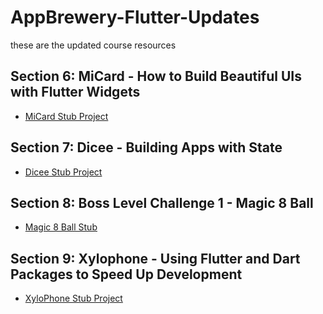 # AppBrewery-Flutter-Updates
these are the updated course resources

## Section 6: MiCard - How to Build Beautiful UIs with Flutter Widgets
* [MiCard Stub Project](https://github.com/NonymousMorlock/mi-card-flutter-master)

## Section 7: Dicee - Building Apps with State
* [Dicee Stub Project](https://github.com/NonymousMorlock/dicee-flutter-master) 

## Section 8: Boss Level Challenge 1 - Magic 8 Ball
* [Magic 8 Ball Stub](https://github.com/NonymousMorlock/magic-8-ball-flutter-master)

## Section 9: Xylophone - Using Flutter and Dart Packages to Speed Up Development
* [XyloPhone Stub Project](https://github.com/NonymousMorlock/xylophone-flutter-master)
